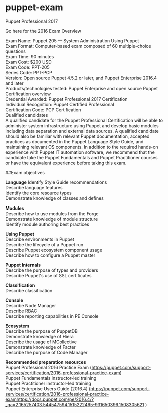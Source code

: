 # puppet-exam

Puppet Professional 2017  

Go here for the 2016 Exam Overview  

  

Exam Name: Puppet 205 — System Administration Using Puppet  
Exam Format: Computer-based exam composed of 60 multiple-choice questions  
Exam Time: 90 minutes  
Exam Cost: $200 USD  
Exam Code: PPT-205  
Series Code: PPT-PCP  
Version: Open source Puppet 4.5.2 or later, and Puppet Enterprise 2016.4 and later  
Products/technologies tested: Puppet Enterprise and open source Puppet  
Certification overview  
Credential Awarded: Puppet Professional 2017 Certification  
Individual Recognition: Puppet Certified Professional  
Certification Code: PCP Certification  
Qualified candidates  
A qualified candidate for the Puppet Professional Certification will be able to administer system infrastructure using Puppet and develop basic modules including data separation and external data sources. A qualified candidate should also be familiar with relevant Puppet documentation, accepted practices as documented in the Puppet Language Style Guide, and maintaining relevant OS components. In addition to the required hands-on experience with Puppet IT automation software, we recommend that the candidate take the Puppet Fundamentals and Puppet Practitioner courses or have the equivalent experience before taking this exam.  

##Exam objectives  
 

**Language**
Identify Style Guide recommendations  
Describe language features  
Identify the core resource types  
Demonstrate knowledge of classes and defines  


**Modules**  
Describe how to use modules from the Forge  
Demonstrate knowledge of module structure  
Identify module authoring best practices  


**Using Puppet**  
Describe environments in Puppet  
Describe the lifecycle of a Puppet run  
Describe Puppet ecosystem component usage  
Describe how to configure a Puppet master 


**Puppet Internals**  
Describe the purpose of types and providers  
Describe Puppet's use of SSL certificates  


**Classification**  
Describe classification  


**Console**  
Describe Node Manager  
Describe RBAC  
Describe reporting capabilities in PE Console  


**Ecosystem**  
Describe the purpose of PuppetDB  
Demonstrate knowledge of Hiera  
Describe the usage of MCollective  
Demonstrate knowledge of Facter  
Describe the purpose of Code Manager 


**Recommended preparation resources**  
Puppet Professional 2016 Practice Exam  (https://puppet.com/support-services/certification/2016-professional-practice-exam)  
Puppet Fundamentals instructor-led training  
Puppet Practitioner instructor-led training  
Puppet Enterprise Users Guide (2016.4) (https://puppet.com/support-services/certification/2016-professional-practice-examhttps://docs.puppet.com/pe/2016.4/?_ga=2.165257403.544547594.1515222465-931650396.1508305621 ) 

